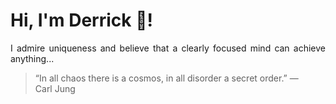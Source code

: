 # Hi, I'm Derrick 👋!
<p align="justify">I admire uniqueness and believe that a clearly focused mind can achieve anything...</p> 
<!-- #quote-start -->
<blockquote>&ldquo;In all chaos there is a cosmos, in all disorder a secret order.&rdquo; &mdash; <footer>Carl Jung</footer></blockquote>
<!-- #quote-end -->
